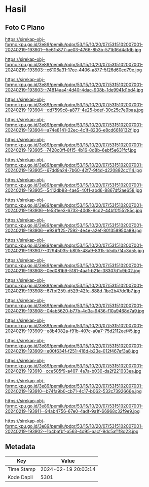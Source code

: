 # Hasil

## Foto C Plano

https://sirekap-obj-formc.kpu.go.id/3e89/pemilu/pdpr/53/15/10/20/07/5315102007001-20240219-193901--5e61b877-ae03-4766-8b3b-571b16d4a1db.jpg

https://sirekap-obj-formc.kpu.go.id/3e89/pemilu/pdpr/53/15/10/20/07/5315102007001-20240219-193903--c6106a31-17ee-4406-a877-5f26d60cd79e.jpg

https://sirekap-obj-formc.kpu.go.id/3e89/pemilu/pdpr/53/15/10/20/07/5315102007001-20240219-193903--74814aa4-4d40-4dac-908b-1de9941d1bd4.jpg

https://sirekap-obj-formc.kpu.go.id/3e89/pemilu/pdpr/53/15/10/20/07/5315102007001-20240219-193904--dd7599c8-a877-4e25-bdef-30c25c7e9baa.jpg

https://sirekap-obj-formc.kpu.go.id/3e89/pemilu/pdpr/53/15/10/20/07/5315102007001-20240219-193904--a74e8141-32ec-4c1f-8236-e8cd6618132f.jpg

https://sirekap-obj-formc.kpu.go.id/3e89/pemilu/pdpr/53/15/10/20/07/5315102007001-20240219-193905--7428c0ff-8f15-4b16-8d8b-6ebf5e631fcf.jpg

https://sirekap-obj-formc.kpu.go.id/3e89/pemilu/pdpr/53/15/10/20/07/5315102007001-20240219-193905--67dd9a24-7b60-42f7-9f4d-d220882cc114.jpg

https://sirekap-obj-formc.kpu.go.id/3e89/pemilu/pdpr/53/15/10/20/07/5315102007001-20240219-193905--5412db88-4ae5-40f1-abd6-8867df2ae658.jpg

https://sirekap-obj-formc.kpu.go.id/3e89/pemilu/pdpr/53/15/10/20/07/5315102007001-20240219-193906--fe531ee3-6733-40d8-9cd2-44bf0f55285c.jpg

https://sirekap-obj-formc.kpu.go.id/3e89/pemilu/pdpr/53/15/10/20/07/5315102007001-20240219-193906--e939ff25-7592-4e4e-a2ef-801358950a89.jpg

https://sirekap-obj-formc.kpu.go.id/3e89/pemilu/pdpr/53/15/10/20/07/5315102007001-20240219-193907--02945035-b805-48a9-8315-b5db7f4c3d55.jpg

https://sirekap-obj-formc.kpu.go.id/3e89/pemilu/pdpr/53/15/10/20/07/5315102007001-20240219-193908--0ed081b9-5181-4aaf-b21e-38307d1c9b02.jpg

https://sirekap-obj-formc.kpu.go.id/3e89/pemilu/pdpr/53/15/10/20/07/5315102007001-20240219-193908--67fbf259-d529-42fc-888d-1bc2b47dc1b7.jpg

https://sirekap-obj-formc.kpu.go.id/3e89/pemilu/pdpr/53/15/10/20/07/5315102007001-20240219-193908--04ab5620-b77b-4d3a-9436-f10a9468d7a9.jpg

https://sirekap-obj-formc.kpu.go.id/3e89/pemilu/pdpr/53/15/10/20/07/5315102007001-20240219-193909--e8b4082a-f91b-407c-a0a7-75d2112eef45.jpg

https://sirekap-obj-formc.kpu.go.id/3e89/pemilu/pdpr/53/15/10/20/07/5315102007001-20240219-193909--e00f634f-f251-418d-b23e-012f467ef3a8.jpg

https://sirekap-obj-formc.kpu.go.id/3e89/pemilu/pdpr/53/15/10/20/07/5315102007001-20240219-193910--cce505f9-a407-4a7a-b030-da2f221033ea.jpg

https://sirekap-obj-formc.kpu.go.id/3e89/pemilu/pdpr/53/15/10/20/07/5315102007001-20240219-193910--b74fa9b0-cb71-4c17-b062-532c7392666e.jpg

https://sirekap-obj-formc.kpu.go.id/3e89/pemilu/pdpr/53/15/10/20/07/5315102007001-20240219-193911--94ab4756-67e0-4adf-9a1f-66968c32f9e9.jpg

https://sirekap-obj-formc.kpu.go.id/3e89/pemilu/pdpr/53/15/10/20/07/5315102007001-20240219-193902--1b4bafbf-a563-4d95-aacf-9dc5af1f8d23.jpg


## Metadata

| Key        | Value               |
| ---------- | ------------------- |
| Time Stamp | 2024-02-19 20:03:14 |
| Kode Dapil | 5301                |



